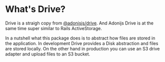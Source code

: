 # What's Drive?
Drive is a straigh copy from [@adonisjs/drive](https://github.com/adonisjs/drive). And Adonijs Drive is at the same time super similar to Rails ActiveStorage.

In a nutshell what this package does is to abstract how files are stored in the application. In development Drive provides a Disk abstraction and files are stored locally. On the other hand in production you can use an S3 drive adapter and upload files to an S3 bucket.
